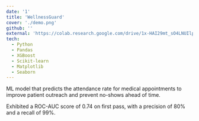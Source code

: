```yaml
---
date: '1'
title: 'WellnessGuard'
cover: './demo.png'
github: ''
external: 'https://colab.research.google.com/drive/1x-HAI29mt_sO4LNUIlpQoaAn50FLcjb7?usp=sharing'
tech:
  - Python
  - Pandas
  - XGBoost
  - Scikit-learn
  - Matplotlib
  - Seaborn
---
```


ML model that predicts the attendance rate for medical appointments to improve patient outreach
and prevent no-shows ahead of time.

Exhibited a ROC-AUC score of 0.74 on first pass, with a precision of 80% and a recall of 99%.
